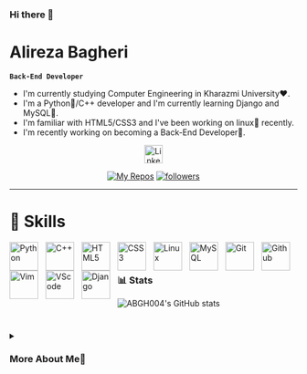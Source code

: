 ### Hi there 👋

# Alireza Bagheri
**`Back-End Developer`**

- I'm currently studying Computer Engineering in Kharazmi University❤️.
- I'm a Python🐍/C++ developer and I'm currently learning Django and MySQL🐬.
- I'm familiar with HTML5/CSS3 and I've been working on linux🐧 recently.
- I'm recently working on becoming a Back-End Developer💪.

<p align="center">
  <a href="https://www.linkedin.com/in/alireza-bagheri-b52439298/"><img width="32px" alt="LinkedIn" title="LinkedIn" src="https://i.imgur.com/yRpa1dQ.png"/></a>
</p>

<p align="center">
  <a href="https://github.com/ABGH004?tab=repositories">
    <img alt="My Repos" title="My repositories" src="https://custom-icon-badges.demolab.com/badge/-My%20Repos-blue?style=for-the-badge&logoColor=white&logo=repo"/></a>
  <a href="https://github.com/ABGH004?tab=followers">
    <img alt="followers" title="Follow me on Github" src="https://custom-icon-badges.demolab.com/github/followers/ABGH004?color=236ad3&labelColor=1155ba&style=for-the-badge&logo=person-add&label=Follow&logoColor=white"/></a>
</p>

___

# 💪 Skills
<img align="left" alt="Python" width="50px" style="padding-right:10px;" src="https://cdn.jsdelivr.net/gh/devicons/devicon/icons/python/python-original.svg"/>
<img align="left" alt="C++" width="50px" style="padding-right:10px;" src="https://cdn.jsdelivr.net/gh/devicons/devicon/icons/cplusplus/cplusplus-original.svg"/>
<img align="left" alt="HTML5" width="50px" style="padding-right:10px;" src="https://cdn.jsdelivr.net/gh/devicons/devicon/icons/html5/html5-original.svg" />
<img align="left" alt="CSS3" width="50px" style="padding-right:10px;" src="https://cdn.jsdelivr.net/gh/devicons/devicon/icons/css3/css3-original.svg" />
<img align="left" alt="Linux" width="50px" style="padding-right:10px;" src="https://cdn.jsdelivr.net/gh/devicons/devicon/icons/linux/linux-original.svg" />
<img align="left" alt="MySQL" width="50px" style="padding-right:10px;" src="https://cdn.jsdelivr.net/gh/devicons/devicon/icons/mysql/mysql-original.svg" />
<img align="left" alt="Git" width="50px" style="padding-right:10px;" src="https://cdn.jsdelivr.net/gh/devicons/devicon/icons/git/git-original.svg" />
<img align="left" alt="Github" width="50px" style="padding-right:10px;" src="https://cdn.jsdelivr.net/gh/devicons/devicon/icons/github/github-original.svg" />
<img align="left" alt="Vim" width="50px" style="padding-right:10px;" src="https://cdn.jsdelivr.net/gh/devicons/devicon/icons/vim/vim-original.svg" />
<img align="left" alt="VScode" width="50px" style="padding-right:10px;" src="https://cdn.jsdelivr.net/gh/devicons/devicon/icons/vscode/vscode-original.svg" />
<img align="left" alt="Django" width="50px" style="padding-right:10px;" src="https://cdn.jsdelivr.net/gh/devicons/devicon/icons/django/django-plain.svg" />
<br>

#

### 📊 Stats

![ABGH004's GitHub stats](https://github-readme-stats.vercel.app/api?username=ABGH004&show_icons=true&theme=transparent)

#

<details>
  <summary><h3>More About Me👨</h3></summary>
  When I was 14 years old I started learning C# for a short period of time. 
  I was influenced by game industry and wanted to become a game developer.
  but then I changed my direction and started learning python. 
  In early years of entering this new digital world I had a really slow pace of learning and it was just in a trial-and-error manner.
  I learned basics in turtle and pygame frameworks. Then I started learning HTML/CSS.
  after attending to university I started to learn C++ for my subjects and learned basics of linux, vim, git and github by myself.
  I'm currently learning MySQL along with Django framework. I want to become a Back-End Developer but I'm also passionate to learn AI and machine learning.
</details>


<!--
**ABGH004/ABGH004** is a ✨ _special_ ✨ repository because its `README.md` (this file) appears on your GitHub profile.

Here are some ideas to get you started:

- 🔭 I’m currently working on ...
- 🌱 I’m currently learning ...
- 👯 I’m looking to collaborate on ...
- 🤔 I’m looking for help with ...
- 💬 Ask me about ...
- 📫 How to reach me: ...
- 😄 Pronouns: ...
- ⚡ Fun fact: ...
-->
